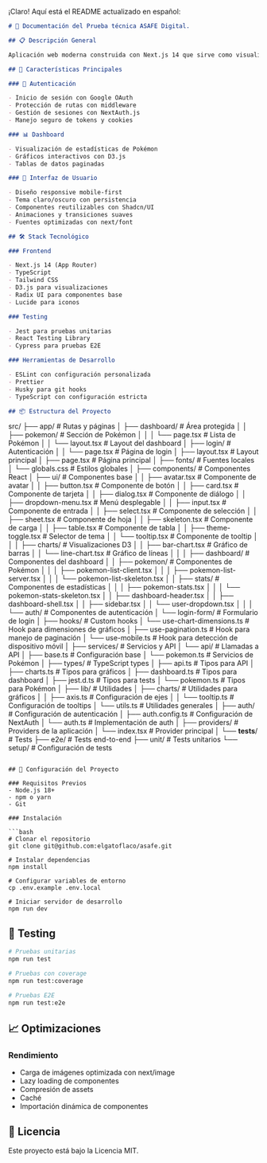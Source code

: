 ¡Claro! Aquí está el README actualizado en español:

```markdown
# 🌟 Documentación del Prueba técnica ASAFE Digital.

## 📋 Descripción General

Aplicación web moderna construida con Next.js 14 que sirve como visualizador de Pokémon, implementando características avanzadas como autenticación, manejo de estado, visualización de datos y pruebas automatizadas.

## 🚀 Características Principales

### 🔐 Autenticación

- Inicio de sesión con Google OAuth
- Protección de rutas con middleware
- Gestión de sesiones con NextAuth.js
- Manejo seguro de tokens y cookies

### 📊 Dashboard

- Visualización de estadísticas de Pokémon
- Gráficos interactivos con D3.js
- Tablas de datos paginadas

### 📱 Interfaz de Usuario

- Diseño responsive mobile-first
- Tema claro/oscuro con persistencia
- Componentes reutilizables con Shadcn/UI
- Animaciones y transiciones suaves
- Fuentes optimizadas con next/font

## 🛠️ Stack Tecnológico

### Frontend

- Next.js 14 (App Router)
- TypeScript
- Tailwind CSS
- D3.js para visualizaciones
- Radix UI para componentes base
- Lucide para iconos

### Testing

- Jest para pruebas unitarias
- React Testing Library
- Cypress para pruebas E2E

### Herramientas de Desarrollo

- ESLint con configuración personalizada
- Prettier
- Husky para git hooks
- TypeScript con configuración estricta

## 📦 Estructura del Proyecto
```

src/
├── app/ # Rutas y páginas
│ ├── dashboard/ # Área protegida
│ │ ├── pokemon/ # Sección de Pokémon
│ │ │ └── page.tsx # Lista de Pokémon
│ │ └── layout.tsx # Layout del dashboard
│ ├── login/ # Autenticación
│ │ └── page.tsx # Página de login
│ ├── layout.tsx # Layout principal
│ ├── page.tsx # Página principal
│ ├── fonts/ # Fuentes locales
│ └── globals.css # Estilos globales
│
├── components/ # Componentes React
│ ├── ui/ # Componentes base
│ │ ├── avatar.tsx # Componente de avatar
│ │ ├── button.tsx # Componente de botón
│ │ ├── card.tsx # Componente de tarjeta
│ │ ├── dialog.tsx # Componente de diálogo
│ │ ├── dropdown-menu.tsx # Menú desplegable
│ │ ├── input.tsx # Componente de entrada
│ │ ├── select.tsx # Componente de selección
│ │ ├── sheet.tsx # Componente de hoja
│ │ ├── skeleton.tsx # Componente de carga
│ │ ├── table.tsx # Componente de tabla
│ │ ├── theme-toggle.tsx # Selector de tema
│ │ └── tooltip.tsx # Componente de tooltip
│ │
│ ├── charts/ # Visualizaciones D3
│ │ ├── bar-chart.tsx # Gráfico de barras
│ │ └── line-chart.tsx # Gráfico de líneas
│ │
│ ├── dashboard/ # Componentes del dashboard
│ │ ├── pokemon/ # Componentes de Pokémon
│ │ │ ├── pokemon-list-client.tsx
│ │ │ ├── pokemon-list-server.tsx
│ │ │ └── pokemon-list-skeleton.tsx
│ │ ├── stats/ # Componentes de estadísticas
│ │ │ ├── pokemon-stats.tsx
│ │ │ └── pokemon-stats-skeleton.tsx
│ │ ├── dashboard-header.tsx
│ │ ├── dashboard-shell.tsx
│ │ ├── sidebar.tsx
│ │ └── user-dropdown.tsx
│ │
│ └── auth/ # Componentes de autenticación
│ └── login-form/ # Formulario de login
│
├── hooks/ # Custom hooks
│ └── use-chart-dimensions.ts # Hook para dimensiones de gráficos
│ ├── use-pagination.ts # Hook para manejo de paginación
│ └── use-mobile.ts # Hook para detección de dispositivo móvil
│
├── services/ # Servicios y API
│ └── api/ # Llamadas a API
│ ├── base.ts # Configuración base
│ └── pokemon.ts # Servicios de Pokémon
│
├── types/ # TypeScript types
│ ├── api.ts # Tipos para API
│ ├── charts.ts # Tipos para gráficos
│ ├── dashboard.ts # Tipos para dashboard
│ ├── jest.d.ts # Tipos para tests
│ └── pokemon.ts # Tipos para Pokémon
│
├── lib/ # Utilidades
│ ├── charts/ # Utilidades para gráficos
│ │ ├── axis.ts # Configuración de ejes
│ │ └── tooltip.ts # Configuración de tooltips
│ └── utils.ts # Utilidades generales
│
├── auth/ # Configuración de autenticación
│ ├── auth.config.ts # Configuración de NextAuth
│ └── auth.ts # Implementación de auth
│
├── providers/ # Providers de la aplicación
│ └── index.tsx # Provider principal
│
└── **tests**/ # Tests
├── e2e/ # Tests end-to-end
├── unit/ # Tests unitarios
└── setup/ # Configuración de tests

````

## 🔧 Configuración del Proyecto

### Requisitos Previos
- Node.js 18+
- npm o yarn
- Git

### Instalación

```bash
# Clonar el repositorio
git clone git@github.com:elgatoflaco/asafe.git

# Instalar dependencias
npm install

# Configurar variables de entorno
cp .env.example .env.local

# Iniciar servidor de desarrollo
npm run dev
````

## 🧪 Testing

```bash
# Pruebas unitarias
npm run test

# Pruebas con coverage
npm run test:coverage

# Pruebas E2E
npm run test:e2e
```

## 📈 Optimizaciones

### Rendimiento

- Carga de imágenes optimizada con next/image
- Lazy loading de componentes
- Compresión de assets
- Caché
- Importación dinámica de componentes

## 📄 Licencia

Este proyecto está bajo la Licencia MIT.

```

```
